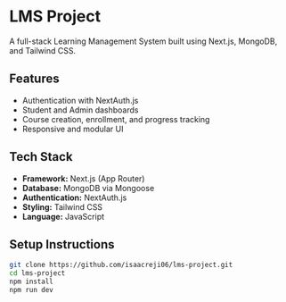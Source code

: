 # LMS Project

A full-stack Learning Management System built using Next.js, MongoDB, and Tailwind CSS.

## Features
- Authentication with NextAuth.js
- Student and Admin dashboards
- Course creation, enrollment, and progress tracking
- Responsive and modular UI

## Tech Stack
- **Framework:** Next.js (App Router)
- **Database:** MongoDB via Mongoose
- **Authentication:** NextAuth.js
- **Styling:** Tailwind CSS
- **Language:** JavaScript

## Setup Instructions

```bash
git clone https://github.com/isaacreji06/lms-project.git
cd lms-project
npm install
npm run dev